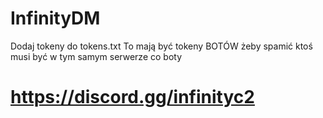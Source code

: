# InfinityDM

Dodaj tokeny do tokens.txt
To mają być tokeny BOTÓW
żeby spamić ktoś musi być w tym samym serwerze co boty

# https://discord.gg/infinityc2
